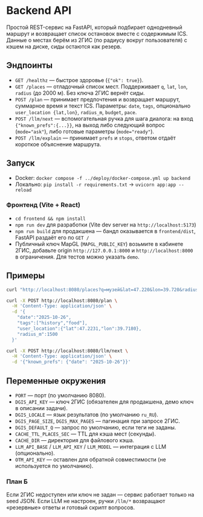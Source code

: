 # Backend API

Простой REST-сервис на FastAPI, который подбирает однодневный маршрут и возвращает список остановок вместе с содержимым ICS. Данные о местах берём из 2ГИС (по радиусу вокруг пользователя) с кэшем на диске, сиды остаются как резерв.

## Эндпоинты
- `GET /healthz` — быстрое здоровье (`{"ok": true}`).
- `GET /places` — отладочный список мест. Поддерживает `q`, `lat`, `lon`, `radius` (до 2000 м). Без ключа 2ГИС вернёт сиды.
- `POST /plan` — принимает предпочтения и возвращает маршрут, суммарное время и текст ICS. Параметры: `date`, `tags`, опционально `user_location {lat,lon}`, `radius_m`, `budget`, `pace`.
- `POST /llm/next` — вспомогательная ручка для шага диалога: на вход `{"known_prefs":{...}}`, на выход либо следующий вопрос (`mode="ask"`), либо готовые параметры (`mode="ready"`).
- `POST /llm/explain` — принимает `prefs` и `stops`, ответом отдаёт короткое объяснение маршрута.

## Запуск
- Docker: `docker compose -f ../deploy/docker-compose.yml up backend`
- Локально: `pip install -r requirements.txt` → `uvicorn app:app --reload`

### Фронтенд (Vite + React)
- `cd frontend && npm install`
- `npm run dev` для разработки (Vite dev server на `http://localhost:5173`)
- `npm run build` для продакшена — бандл оказывается в `frontend/dist`, FastAPI раздаёт его по `GET /`
- Публичный ключ MapGL (`MAPGL_PUBLIC_KEY`) возьмите в кабинете 2ГИС, добавьте origin `http://127.0.0.1:8000` и `http://localhost:8000` в ограничения. Для тестов можно указать `demo`.

## Примеры
```bash
curl "http://localhost:8080/places?q=музей&lat=47.220&lon=39.720&radius=1500" | jq '.[0]'

curl -X POST http://localhost:8080/plan \
  -H 'Content-Type: application/json' \
  -d '{
    "date":"2025-10-26",
    "tags":["history","food"],
    "user_location":{"lat":47.2231,"lon":39.7180},
    "radius_m":1500
  }'

curl -X POST http://localhost:8080/llm/next \
  -H 'Content-Type: application/json' \
  -d '{"known_prefs": {"date": "2025-10-26"}}'
```

## Переменные окружения
- `PORT` — порт (по умолчанию 8080).
- `DGIS_API_KEY` — ключ 2ГИС (обязателен для продакшена, демо ключ в описании задачи).
- `DGIS_LOCALE` — язык результатов (по умолчанию `ru_RU`).
- `DGIS_PAGE_SIZE`, `DGIS_MAX_PAGES` — пагинация при запросе 2ГИС.
- `DGIS_DEFAULT_Q` — запрос по умолчанию, если теги не заданы.
- `CACHE_TTL_PLACES_SEC` — TTL для кэша мест (секунды).
- `CACHE_DIR` — директория для файлового кэша.
- `LLM_API_BASE` / `LLM_API_KEY` / `LLM_MODEL` — интеграция с LLM (опционально).
- `OTM_API_KEY` — оставлен для обратной совместимости (не используется по умолчанию).

### План Б
Если 2ГИС недоступен или ключ не задан — сервис работает только на seed JSON. Если LLM не настроен, ручки `/llm/*` возвращают «резервные» ответы и готовый скрипт вопросов.
